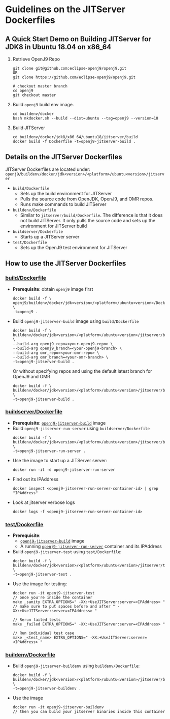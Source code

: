 <!--
Copyright (c) 2018, 2021 IBM Corp. and others

This program and the accompanying materials are made available under
the terms of the Eclipse Public License 2.0 which accompanies this
distribution and is available at https://www.eclipse.org/legal/epl-2.0/
or the Apache License, Version 2.0 which accompanies this distribution and
is available at https://www.apache.org/licenses/LICENSE-2.0.

This Source Code may also be made available under the following
Secondary Licenses when the conditions for such availability set
forth in the Eclipse Public License, v. 2.0 are satisfied: GNU
General Public License, version 2 with the GNU Classpath
Exception [1] and GNU General Public License, version 2 with the
OpenJDK Assembly Exception [2].

[1] https://www.gnu.org/software/classpath/license.html
[2] http://openjdk.java.net/legal/assembly-exception.html

SPDX-License-Identifier: EPL-2.0 OR Apache-2.0 OR GPL-2.0 WITH Classpath-exception-2.0 OR LicenseRef-GPL-2.0 WITH Assembly-exception
-->

# Guidelines on the JITServer Dockerfiles

## A Quick Start Demo on Building JITServer for JDK8 in Ubuntu 18.04 on x86_64
1. Retrieve OpenJ9 Repo
   ```
   git clone git@github.com:eclipse-openj9/openj9.git
   OR
   git clone https://github.com/eclipse-openj9/openj9.git

   # checkout master branch
   cd openj9
   git checkout master
   ```
2. Build `openj9` build env image.
   ```
   cd buildenv/docker
   bash mkdocker.sh --build --dist=ubuntu --tag=openj9 --version=18
   ```
3. Build JITServer
   ```
   cd buildenv/docker/jdk8/x86_64/ubuntu18/jitserver/build
   docker build -f Dockerfile -t=openj9-jitserver-build .
   ```

## Details on the JITServer Dockerfiles
JITServer Dockerfiles are located under: `openj9/buildenv/docker/jdk<version>/<platform>/ubuntu<version>/jitserver`
- `build/Dockerfile`
   - Sets up the build environment for JITServer
   - Pulls the source code from OpenJDK, OpenJ9, and OMR repos.
   - Runs make commands to build JITServer
- `buildenv/Dockerfile`
    - Similar to `jitserver/build/Dockerfile`. The difference is that it does not build JITServer. It only pulls the source code and sets up the environment for JITServer build
- `buildserver/Dockerfile`
   - Starts up a JITServer server
- `test/Dockerfile`
   - Sets up the OpenJ9 test environment for JITServer

## How to use the JITServer Dockerfiles
### [build/Dockerfile](https://github.com/eclipse-openj9/openj9/blob/master/buildenv/docker/jdk8/x86_64/ubuntu18/jitserver/build/Dockerfile)
- **Prerequisite**: obtain `openj9` image first
   ```
   docker build -f \
   openj9/buildenv/docker/jdk<version>/<platform>/ubuntu<version>/Dockerfile \
   -t=openj9 .
   ```
- <a name="openj9-jitserver-build"></a>Build `openj9-jitserver-build` image using `build/Dockerfile`
   ```
  docker build -f \
  buildenv/docker/jdk<version>/<platform>/ubuntu<version>/jitserver/build/Dockerfile \
  --build-arg openj9_repo=<your-openj9-repo> \
  --build-arg openj9_branch=<your-openj9-branch> \
  --build-arg omr_repo=<your-omr-repo> \
  --build-arg omr_branch=<your-omr-branch> \
  -t=openj9-jitserver-build .
  ```
  Or without specifying repos and using the default latest branch for OpenJ9 and OMR
  ```
  docker build -f \
  buildenv/docker/jdk<version>/<platform>/ubuntu<version>/jitserver/build/Dockerfile \
  -t=openj9-jitserver-build .
  ```

### [buildserver/Dockerfile](https://github.com/eclipse-openj9/openj9/blob/master/buildenv/docker/jdk8/x86_64/ubuntu18/jitserver/buildserver/Dockerfile)
- **Prerequisite**: [`openj9-jitserver-build`](#openj9-jitserver-build) image
- Build `openj9-jitserver-run-server` using `buildserver/Dockerfile`
   ```
   docker build -f \
   buildenv/docker/jdk<version>/<platform>/ubuntu<version>/jitserver/buildserver/Dockerfile \
   -t=openj9-jitserver-run-server .
   ```
- <a name="openj9-jitserver-run-server"></a>Use the image to start up a JITServer server:
   ```
   docker run -it -d openj9-jitserver-run-server
   ```
- Find out its IPAddress
   ```
   docker inspect <openj9-jitserver-run-server-container-id> | grep "IPAddress"
   ```
- Look at jitserver verbose logs
   ```
   docker logs -f <openj9-jitserver-run-server-container-id>
   ```

### [test/Dockerfile](https://github.com/eclipse-openj9/openj9/blob/master/buildenv/docker/jdk8/x86_64/ubuntu18/jitserver/test/Dockerfile)
- **Prerequisite**:
   - [`openj9-jitserver-build`](#openj9-jitserver-build) image
   - A running [`openj9-jitserver-run-server`](#openj9-jitserver-run-server) container and its IPAddress
- Build `openj9-jitserver-test` using `test/Dockerfile`:
   ```
   docker build -f \
   buildenv/docker/jdk<version>/<platform>/ubuntu<version>/jitserver/test/Dockerfile \
   -t=openj9-jitserver-test .
   ```
- Use the image for testing:
   ```
   docker run -it openj9-jitserver-test
   // once you're inside the container
   make _sanity EXTRA_OPTIONS=" -XX:+UseJITServer:server=<IPAddress> "
   // make sure to put spaces before and after " -XX:+UseJITServer:server=<IPAddress> "

   // Rerun failed tests
   make _failed EXTRA_OPTIONS=" -XX:+UseJITServer:server=<IPAddress> "

   // Run individual test case
   make _<test_name> EXTRA_OPTIONS=" -XX:+UseJITServer:server=<IPAddress> "
   ```

### [buildenv/Dockerfile](https://github.com/eclipse-openj9/openj9/blob/master/buildenv/docker/jdk8/x86_64/ubuntu18/jitserver/buildenv/Dockerfile)
- Build `openj9-jitserver-buildenv` using `buildenv/Dockerfile`:
   ```
   docker build -f \
   buildenv/docker/jdk<version>/<platform>/ubuntu<version>/jitserver/buildenv/Dockerfile \
   -t=openj9-jitserver-buildenv .
   ```
- Use the image
   ```
   docker run -it openj9-jitserver-buildenv
   // then you can build your jitserver binaries inside this container
   ```
